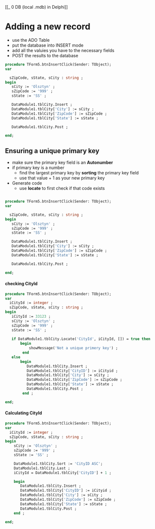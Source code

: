 [[_ 0 DB (local .mdb) in Delphi]]



# Adding a new record

- use the ADO Table
- put the database into INSERT mode
- add all the valuies you have to the necessary fields
- POST the results to the database


```pascal
procedure TForm5.btnInsertClick(Sender: TObject);
var

  sZipCode, sState, sCity : string ;
begin
   sCity := 'Olsztyn' ;
   sZipCode := '999' ;
   sState := 'SS' ;

   DataModule1.tblCity.Insert ;
   DataModule1.tblCity['City'] := sCity ;
   DataModule1.tblCity['ZipCode'] := sZipCode ;
   DataModule1.tblCity['State'] := sState ;

   DataModule1.tblCity.Post ;

end;
```

## Ensuring a unique primary key
- make sure the primary key field is an **Autonumber**
- if primary key is a number
	- find the largest primary key by **sorting** the primary key field
	- use that value + 1 as your new primary key
- Generate code
	- use **locate** to first check if that code exists

```pascal

procedure TForm5.btnInsertClick(Sender: TObject);
var

  sZipCode, sState, sCity : string ;
begin
   sCity := 'Olsztyn' ;
   sZipCode := '999' ;
   sState := 'SS' ;

   DataModule1.tblCity.Insert ;
   DataModule1.tblCity['City'] := sCity ;
   DataModule1.tblCity['ZipCode'] := sZipCode ;
   DataModule1.tblCity['State'] := sState ;

   DataModule1.tblCity.Post ;

end;
```

#### checking CityId
```pascal
procedure TForm5.btnInsertClick(Sender: TObject);
var
  iCityId := integer ;
  sZipCode, sState, sCity : string ;
begin
   iCityId := 33123 ;
   sCity := 'Olsztyn' ;
   sZipCode := '999' ;
   sState := 'SS' ;
   
   if DataModule1.tblCity.Locate('CityId', iCityId, []) = true then
	   begin
		   showMessage('Not a unique primery key') ;
		end
   else
	   begin
	      DataModule1.tblCity.Insert ;
	      DataModule1.tblCity['CityID'] := iCityid ;
	      DataModule1.tblCity['City'] := sCity ;
	      DataModule1.tblCity['ZipCode'] := sZipCode ;
	      DataModule1.tblCity['State'] := sState ;
		  DataModule1.tblCity.Post ;
		end ;

end;
```

#### Calculating CityId
```pascal
procedure TForm5.btnInsertClick(Sender: TObject);
var
  iCityId := integer ;
  sZipCode, sState, sCity : string ;
begin
	sCity := 'Olsztyn' ;
	sZipCode := '999' ;
	sState := 'SS' ;

	DataModule1.tblCity.Sort := 'CityID ASC';
	DataModule1.tblCity.Last ;
	iCityId = DataModule1.tblCity['CityID'] + 1 ;

    begin
	   DataModule1.tblCity.Insert ;
	   DataModule1.tblCity['CityID'] := iCityid ;
	   DataModule1.tblCity['City'] := sCity ;
	   DataModule1.tblCity['ZipCode'] := sZipCode ;
	   DataModule1.tblCity['State'] := sState ;
	   DataModule1.tblCity.Post ;
	end ;

end;
```












